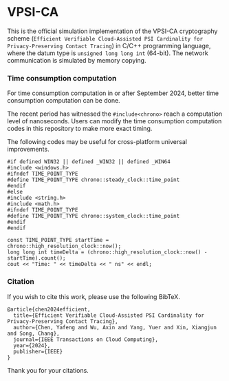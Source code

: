 # VPSI-CA

This is the official simulation implementation of the VPSI-CA cryptography scheme (``Efficient Verifiable Cloud-Assisted PSI Cardinality for Privacy-Preserving Contact Tracing``) in C/C++ programming language, where the datum type is ``unsigned long long int`` (64-bit). The network communication is simulated by memory copying. 

### Time consumption computation

For time consumption computation in or after September 2024, better time consumption computation can be done. 

The recent period has witnessed the ``#include<chrono>`` reach a computation level of nanoseconds. Users can modify the time consumption computation codes in this repository to make more exact timing. 

The following codes may be useful for cross-platform universal improvements. 

```
#if defined WIN32 || defined _WIN32 || defined _WIN64
#include <windows.h>
#ifndef TIME_POINT_TYPE
#define TIME_POINT_TYPE chrono::steady_clock::time_point
#endif
#else
#include <string.h>
#include <math.h>
#ifndef TIME_POINT_TYPE
#define TIME_POINT_TYPE chrono::system_clock::time_point
#endif
#endif
```

```
const TIME_POINT_TYPE startTime = chrono::high_resolution_clock::now();
long long int timeDelta = (chrono::high_resolution_clock::now() - startTime).count();
cout << "Time: " << timeDelta << " ns" << endl;
```

### Citation

If you wish to cite this work, please use the following BibTeX. 

```
@article{chen2024efficient,
  title={Efficient Verifiable Cloud-Assisted PSI Cardinality for Privacy-Preserving Contact Tracing},
  author={Chen, Yafeng and Wu, Axin and Yang, Yuer and Xin, Xiangjun and Song, Chang},
  journal={IEEE Transactions on Cloud Computing},
  year={2024},
  publisher={IEEE}
}
```

Thank you for your citations. 
